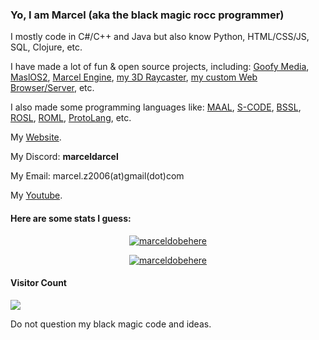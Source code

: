 ### Yo, I am Marcel (aka **the black magic rocc programmer**)

I mostly code in C#/C++ and Java but also know Python, HTML/CSS/JS, SQL, Clojure, etc. 

I have made a lot of fun & open source projects, including: [Goofy Media](https://github.com/marceldobehere/goofy-media-front), 
[MaslOS2](https://github.com/marceldobehere/MaslOS-2), [Marcel Engine](https://github.com/marceldobehere/Marcel-Engine), [my 3D Raycaster](https://github.com/marceldobehere/SDL2-Raycasting-test-or-something-idek), [my custom Web Browser/Server](https://github.com/marceldobehere/custom-web-browser-and-server), etc.


I also made some programming languages like:
[MAAL](https://github.com/marceldobehere/MAAL-Marcels-Amazing-Assembly-Language), [S-CODE](https://github.com/marceldobehere/S-CODE-TO-BF), [BSSL](https://github.com/marceldobehere/BSSL), [ROSL](https://github.com/marceldobehere/custom-web-browser-and-server), [ROML](https://github.com/marceldobehere/custom-web-browser-and-server), [ProtoLang](https://github.com/marceldobehere/ProtoLang), etc.

My [Website](https://rocc.systems/). 

My Discord: **marceldarcel**

My Email: marcel.z2006(at)gmail(dot)com

My [Youtube](https://www.youtube.com/channel/UCxFma9-3-LQiwhHNWqEsaXw).




#### Here are some stats I guess:

<p align="center"> <a href="https://github.com/marceldobehere/"><img src="https://github-profile-trophy.vercel.app/?username=marceldobehere&theme=darkhub&margin-w=15&margin-h=15&column=7" alt="marceldobehere" /></a> </p>

<p align="center"> <a href="https://github.com/marceldobehere/"><img src="https://github-readme-stats.vercel.app/api?username=marceldobehere" alt="marceldobehere" /></a> </p>



#### Visitor Count
<img src="https://profile-counter.glitch.me/marceldobehere/count.svg" />




Do not question my black magic code and ideas.
